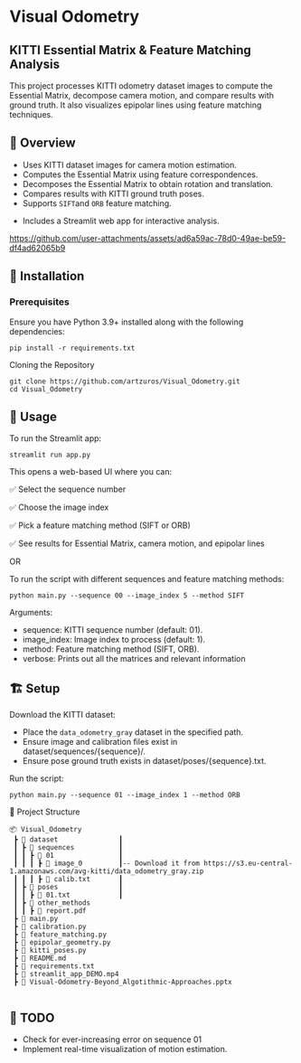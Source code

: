 # Visual Odometry

## KITTI Essential Matrix & Feature Matching Analysis

This project processes KITTI odometry dataset images to compute the Essential Matrix, decompose camera motion, and compare results with ground truth. It also visualizes epipolar lines using feature matching techniques.

## 📌 Overview
- Uses KITTI dataset images for camera motion estimation.
- Computes the Essential Matrix using feature correspondences.
- Decomposes the Essential Matrix to obtain rotation and translation.
- Compares results with KITTI ground truth poses.
- Supports `SIFT`and `ORB` feature matching.
<!-- - Visualizes epipolar lines. 


-->
- Includes a Streamlit web app for interactive analysis.

https://github.com/user-attachments/assets/ad6a59ac-78d0-49ae-be59-df4ad62065b9

## 🔧 Installation
### Prerequisites
Ensure you have Python 3.9+ installed along with the following dependencies:
```
pip install -r requirements.txt 
```
Cloning the Repository
```
git clone https://github.com/artzuros/Visual_Odometry.git
cd Visual_Odometry
```
## 🚀 Usage

To run the Streamlit app:
```
streamlit run app.py
```
This opens a web-based UI where you can:

✅ Select the sequence number

✅ Choose the image index

✅ Pick a feature matching method (SIFT or ORB)

✅ See results for Essential Matrix, camera motion, and epipolar lines

OR 

To run the script with different sequences and feature matching methods:


```
python main.py --sequence 00 --image_index 5 --method SIFT
```
Arguments:

- sequence: KITTI sequence number (default: 01).
- image_index: Image index to process (default: 1).
- method: Feature matching method (SIFT, ORB).
- verbose: Prints out all the matrices and relevant information
## 🏗 Setup
Download the KITTI dataset:

- Place the `data_odometry_gray` dataset in the specified path.
- Ensure image and calibration files exist in dataset/sequences/{sequence}/.
- Ensure pose ground truth exists in dataset/poses/{sequence}.txt.

Run the script:

```
python main.py --sequence 01 --image_index 1 --method ORB
```


📂 Project Structure

```
📦 Visual_Odometry
 ┣ 📂 dataset               ┃
 ┃ ┣ 📂 sequences           ┃
 ┃ ┃ ┣ 📂 01                ┃
 ┃ ┃ ┃ ┣ 📂 image_0         ┃-- Download it from https://s3.eu-central-1.amazonaws.com/avg-kitti/data_odometry_gray.zip
 ┃ ┃ ┃ ┣ 📜 calib.txt       ┃
 ┃ ┣ 📂 poses               ┃
 ┃ ┃ ┣ 📜 01.txt            ┃
 ┃ ┣ 📂 other_methods
 ┃ ┃ ┣ 📜 report.pdf
 ┣ 📜 main.py
 ┣ 📜 calibration.py
 ┣ 📜 feature_matching.py
 ┣ 📜 epipolar_geometry.py
 ┣ 📜 kitti_poses.py
 ┣ 📜 README.md
 ┣ 📜 requirements.txt 
 ┣ 📜 streamlit_app_DEMO.mp4
 ┣ 📜 Visual-Odometry-Beyond_Algotithmic-Approaches.pptx
 
```
## 📌 TODO
- Check for ever-increasing error on sequence 01 
- Implement real-time visualization of motion estimation.
<!-- Optimize performance for large sequences. -->

<!-- 📝 License
This project is licensed under the MIT License. -->
